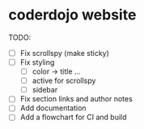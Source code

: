 # coderdojo website

TODO:

-   [ ] Fix scrollspy (make sticky)
-   [ ] Fix styling
    -   [ ] color -> title …
    -   [ ] active for scrollspy
    -   [ ] sidebar
-   [ ] Fix section links and author notes
-   [ ] Add documentation
-   [ ] Add a flowchart for CI and build
